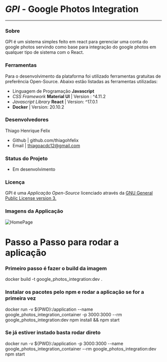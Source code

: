 # *GPI* - Google Photos Integration
------------------------------------------------
### **Sobre**
GPI é um sistema simples feito em react para gerenciar uma conta do google photos servindo como base para integração do google photos em qualquer tipo de sistema com o React.

### **Ferramentas**
Para o desenvolvimento da plataforma foi utilizado ferramentas gratuitas de preferência Open-Source. Abaixo estão listadas as ferramentas utilizadas:

 - Linguagem de Programação **Javascript** 
 - *CSS Framework* **Material UI** | Version : ^4.11.2
 - *Javascript Library* **React** | Version: ^17.0.1
 - **Docker** | Version: 20.10.2

### **Desenvolvedores**

Thiago Henrique Felix
- Github | github.com/thiagohfelix
- Email | thiagoacdc12@gmail.com
	

### **Status do Projeto**

 - Em desenvolvimento

### **Licença**
GPI é uma *Applicação* *Open-Source* licenciado através da [GNU General Public License version 3.](https://opensource.org/licenses/GPL-3.0)

### **Imagens da Applicação**

![HomePage](https://i.ibb.co/3SRtJgg/image.png)

# Passo a Passo para rodar a aplicação 
### Primeiro passo é fazer o build da imagem
docker build -t google_photos_integration:dev .

### Instalar os pacotes pelo npm e rodar a aplicação se for a primeira vez
docker run -v ${PWD}:/application --name google_photos_integration_container -p 3000:3000 --rm google_photos_integration:dev npm install && npm start

### Se já estiver instado basta rodar direto
docker run -v ${PWD}:/application -p 3000:3000 --name google_photos_integration_container --rm google_photos_integration:dev npm start

